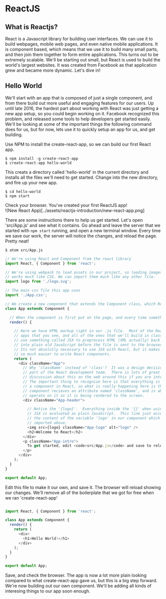 # ReactJS

## What is Reactjs?

React is a Javascript library for building user interfaces.  We can use it to
build webpages, mobile web pages, and even native mobile applications.  It is
component based, which means that we use it to build many small parts, and then
join them together to form entire applications.  This turns out to be extremely
scalable.  We'll be starting out small, but React is used to build the world's
largest websites.  It was created from Facebook as that application grew and
became more dynamic.  Let's dive in!

## Hello World

We'll start with an app that is composed of just a single component, and from
there build out more useful and engaging features for our users.  Up until late
2016, the hardest part about working with React was just getting a new app
setup, so you could begin working on it.  Facebook recognized this problem, and
released some tools to help developers get started easily.  We'll be looking at
some of the important things the following command does for us, but for now,
lets use it to quickly setup an app for us, and get building.

Use NPM to install the create-react-app, so we can build our first React app.
```
$ npm install -g create-react-app
$ create-react-app hello-world
```

This creats a directory called 'hello-world' in the current directory and
installs all the files we'll need to get started.  Change into the new
directory, and fire up your new app.

```
$ cd hello-world
$ npm start
```

Check your browser.  You've created your first ReactJS app!  
!(New React App)[../assets/reactjs-introduction/new-react-app.png]

There are some instructions there to help us get started.  Let's open 'src/App.js' and see what it contains.  Go ahead and leave the server that we started with `npm start` running, and open a new terminal window.  Every time we save our work, the server will notice the changes, and reload the page.  Pretty neat!

```
$ atom src/App.js
```
```javascript
// We're using React and Component from the react library
import React, { Component } from 'react';

// We're using webpack to load assets in our project, so loading images
// works much like CSS. We can import them much like any other file.
import logo from './logo.svg';

// The main css file this app uses
import './App.css';

// We create a new component that extends the Component class, which React provides
class App extends Component {

  // When the component is first put on the page, and every time something changes in our component, the render function is called.  This function builds the html markup that will be put on the page by React.
  render() {

    // Here we have HTML markup right in our .js file.  Most of the React
    // apps that you see, and all of the ones that we'll build in class
    // use something called JSX to preprocess HTML (XML actually) back
    // into plain old JavaScript before the file is sent to the browser.
    // Its not absolutly necessary to use JSX with React, but it makes it
    // so much easier to write React components.
    return (
      <div className="App">
        // Why 'className' instead of 'class'?  It was a design decision on the
        // part of the React development team.  There is lots of great
        // discussion about this on the web around this if you are interested.
        // The important thing to recognize here is that everything is
        // a component in React, so what is really happening here is the div
        // component recieves an attribute named 'className', and is able to
        // operate on it as it is being rendered to the screen.
        <div className="App-header">

          // Notice the '{logo}'.  Everything inside the '{}' when using
          // JSX is evaluated as plain JavaScript.  This line just access
          // the content of the variable 'logo' in our component which we
          // imported above.
          <img src={logo} className="App-logo" alt="logo" />
          <h2>Welcome to React</h2>
        </div>
        <p className="App-intro">
          To get started, edit <code>src/App.js</code> and save to reload.
        </p>
      </div>
    );
  }
}

export default App;
```

Edit this file to make it our own, and save it.  The browser will reload
showing our changes. We'll remove all of the boilerplate that we got for
free when we ran 'create-react-app'

```javascript

import React, { Component } from 'react';

class App extends Component {
  render() {
    return (
      <div>
        <h1>Hello World!</h1>
      </div>
    );
  }
}

export default App;
```

Save, and check the browser.  The app is now a lot more plain looking compared
to what create-react-app gave us, but this is a big step forward. We're now
building out our own component.  We'll be adding all kinds of interesing things
to our app soon enough.


